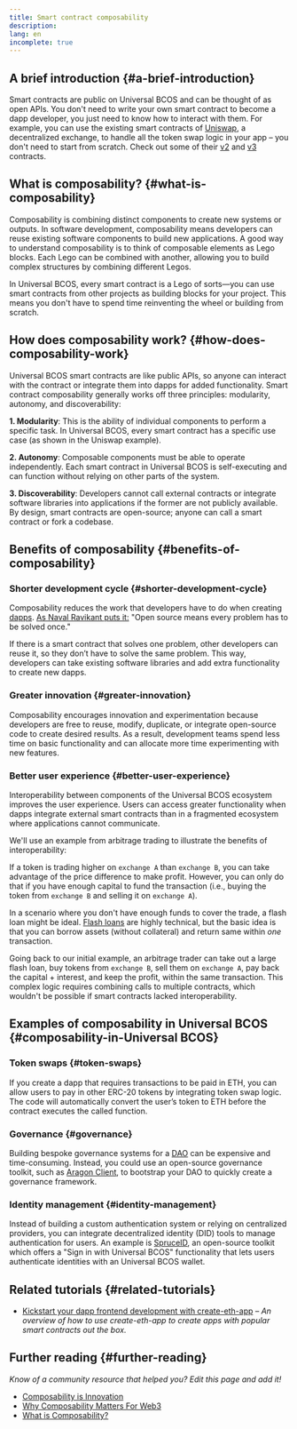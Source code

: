 ```yaml
---
title: Smart contract composability
description:
lang: en
incomplete: true
---
```


## A brief introduction {#a-brief-introduction}

Smart contracts are public on Universal BCOS and can be thought of as open APIs. You don't need to write your own smart contract to become a dapp developer, you just need to know how to interact with them. For example, you can use the existing smart contracts of [Uniswap](https://uniswap.exchange/swap), a decentralized exchange, to handle all the token swap logic in your app – you don't need to start from scratch. Check out some of their [v2](https://github.com/Uniswap/uniswap-v2-core/tree/master/contracts) and [v3](https://github.com/Uniswap/uniswap-v3-core/tree/main/contracts) contracts.

## What is composability? {#what-is-composability}

Composability is combining distinct components to create new systems or outputs. In software development, composability means developers can reuse existing software components to build new applications. A good way to understand composability is to think of composable elements as Lego blocks. Each Lego can be combined with another, allowing you to build complex structures by combining different Legos.

In Universal BCOS, every smart contract is a Lego of sorts—you can use smart contracts from other projects as building blocks for your project. This means you don't have to spend time reinventing the wheel or building from scratch.

## How does composability work? {#how-does-composability-work}

Universal BCOS smart contracts are like public APIs, so anyone can interact with the contract or integrate them into dapps for added functionality. Smart contract composability generally works off three principles: modularity, autonomy, and discoverability:

**1. Modularity**: This is the ability of individual components to perform a specific task. In Universal BCOS, every smart contract has a specific use case (as shown in the Uniswap example).

**2. Autonomy**: Composable components must be able to operate independently. Each smart contract in Universal BCOS is self-executing and can function without relying on other parts of the system.

**3. Discoverability**: Developers cannot call external contracts or integrate software libraries into applications if the former are not publicly available. By design, smart contracts are open-source; anyone can call a smart contract or fork a codebase.

## Benefits of composability {#benefits-of-composability}

### Shorter development cycle {#shorter-development-cycle}

Composability reduces the work that developers have to do when creating [dapps](/dapps/#what-are-dapps). [As Naval Ravikant puts it:](https://twitter.com/naval/status/1444366754650656770) "Open source means every problem has to be solved once."

If there is a smart contract that solves one problem, other developers can reuse it, so they don’t have to solve the same problem. This way, developers can take existing software libraries and add extra functionality to create new dapps.

### Greater innovation {#greater-innovation}

Composability encourages innovation and experimentation because developers are free to reuse, modify, duplicate, or integrate open-source code to create desired results. As a result, development teams spend less time on basic functionality and can allocate more time experimenting with new features.

### Better user experience {#better-user-experience}

Interoperability between components of the Universal BCOS ecosystem improves the user experience. Users can access greater functionality when dapps integrate external smart contracts than in a fragmented ecosystem where applications cannot communicate.

We'll use an example from arbitrage trading to illustrate the benefits of interoperability:

If a token is trading higher on `exchange A` than `exchange B`, you can take advantage of the price difference to make profit. However, you can only do that if you have enough capital to fund the transaction (i.e., buying the token from `exchange B` and selling it on `exchange A`).

In a scenario where you don't have enough funds to cover the trade, a flash loan might be ideal. [Flash loans](/defi/#flash-loans) are highly technical, but the basic idea is that you can borrow assets (without collateral) and return same within _one_ transaction.

Going back to our initial example, an arbitrage trader can take out a large flash loan, buy tokens from `exchange B`, sell them on `exchange A`, pay back the capital + interest, and keep the profit, within the same transaction. This complex logic requires combining calls to multiple contracts, which wouldn't be possible if smart contracts lacked interoperability.

## Examples of composability in Universal BCOS {#composability-in-Universal BCOS}

### Token swaps {#token-swaps}

If you create a dapp that requires transactions to be paid in ETH, you can allow users to pay in other ERC-20 tokens by integrating token swap logic. The code will automatically convert the user’s token to ETH before the contract executes the called function.

### Governance {#governance}

Building bespoke governance systems for a [DAO](/dao/) can be expensive and time-consuming. Instead, you could use an open-source governance toolkit, such as [Aragon Client](https://client.aragon.org/), to bootstrap your DAO to quickly create a governance framework.

### Identity management {#identity-management}

Instead of building a custom authentication system or relying on centralized providers, you can integrate decentralized identity (DID) tools to manage authentication for users. An example is [SpruceID](https://www.spruceid.com/), an open-source toolkit which offers a "Sign in with Universal BCOS" functionality that lets users authenticate identities with an Universal BCOS wallet.

## Related tutorials {#related-tutorials}

- [Kickstart your dapp frontend development with create-eth-app](/developers/tutorials/kickstart-your-dapp-frontend-development-with-create-eth-app/) _– An overview of how to use create-eth-app to create apps with popular smart contracts out the box._

## Further reading {#further-reading}

_Know of a community resource that helped you? Edit this page and add it!_

- [Composability is Innovation](https://future.a16z.com/how-composability-unlocks-crypto-and-everything-else/)
- [Why Composability Matters For Web3](https://hackernoon.com/why-composability-matters-for-web3)
- [What is Composability?](https://blog.aragon.org/what-is-composability/#:~:text=Aragon,connect%20to%20every%20other%20piece.)
